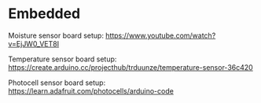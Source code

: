 # Embedded

Moisture sensor board setup:
https://www.youtube.com/watch?v=EjJW0_VET8I

Temperature sensor board setup:
https://create.arduino.cc/projecthub/trduunze/temperature-sensor-36c420

Photocell sensor board setup:
https://learn.adafruit.com/photocells/arduino-code

